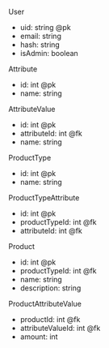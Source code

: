 User
- uid: string @pk
- email: string
- hash: string
- isAdmin: boolean

Attribute
- id: int @pk
- name: string

AttributeValue
- id: int @pk
- attributeId: int @fk
- name: string

ProductType
- id: int @pk
- name: string

ProductTypeAttribute
- id: int @pk
- productTypeId: int @fk
- attributeId: int @fk

Product
- id: int @pk
- productTypeId: int @fk
- name: string
- description: string

ProductAttributeValue
- productId: int @fk
- attributeValueId: int @fk
- amount: int
